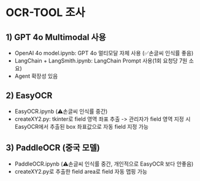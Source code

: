 # OCR-TOOL 조사

## 1) GPT 4o Multimodal 사용
- OpenAI 4o model.ipynb: GPT 4o 멀티모달 자체 사용 (✅손글씨 인식률 좋음)
- LangChain + LangSmith.ipynb: LangChain Prompt 사용(1회 요청당 7원 소요)
- Agent 확장성 있음

## 2) EasyOCR
- EasyOCR.ipynb (⚠️손글씨 인식률 중간)
- createXY2.py: tkinter로 field 영역 좌표 추출 -> 관리자가 field 영역 지정 시 EasyOCR에서 추출된 box 좌표값으로 자동 field 지정 가능

## 3) PaddleOCR (중국 모델)
- PaddleOCR.ipynb (⚠️손글씨 인식률 중간, 개인적으로 EasyOCR 보다 안좋음)
- createXY2.py로 추출한 field area로 field 자동 맵핑 가능